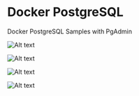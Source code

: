 # Docker PostgreSQL
Docker PostgreSQL Samples with PgAdmin

![Alt text](/images/1.jpg?raw=true "PgAdmin Login")

![Alt text](/images/2.jpg?raw=true "PgAdmin Creare Server Connection")

![Alt text](/images/3.jpg?raw=true "PgAdmin Create Server Connection Popup")

![Alt text](/images/4.jpg?raw=true "PgAdmin Create Server Connection Information")
